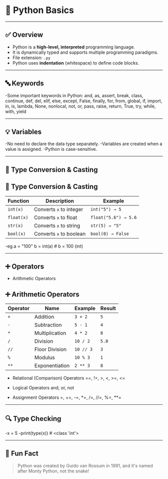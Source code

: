 # 🧠 Python Basics

---

## ✅ Overview

- Python is a **high-level, interpreted** programming language.
- It is dynamically typed and supports multiple programming paradigms.
- File extension: `.py`
- Python uses **indentation** (whitespace) to define code blocks.

---

## 🔤 Keywords

-Some important keywords in Python:
and, as, assert, break, class, continue, def, del, elif, else, except, False, finally, for, from, global, if, import, in, is,
lambda, None, nonlocal, not, or, pass, raise, return, True, try, while, with, yield

---

## 💡 Variables
-No need to declare the data type separately.
-Variables are created when a value is assigned.
-Python is case-sensitive.

---

## 🔄 Type Conversion & Casting
## 🔄 Type Conversion & Casting

| Function     | Description                      | Example             |
|--------------|----------------------------------|---------------------|
| `int(x)`     | Converts `x` to integer          | `int("5") → 5`      |
| `float(x)`   | Converts `x` to float            | `float("5.6") → 5.6`|
| `str(x)`     | Converts `x` to string           | `str(5) → "5"`      |
| `bool(x)`    | Converts `x` to boolean          | `bool(0) → False`   |

-eg.a = "100"
b = int(a)   # b = 100 (int)

---

## ➕ Operators
- Arithmetic Operators
## ➕ Arithmetic Operators

| Operator | Name            | Example       | Result |
|----------|-----------------|---------------|--------|
| `+`      | Addition         | `3 + 2`       | `5`    |
| `-`      | Subtraction      | `5 - 1`       | `4`    |
| `*`      | Multiplication   | `4 * 2`       | `8`    |
| `/`      | Division         | `10 / 2`      | `5.0`  |
| `//`     | Floor Division   | `10 // 3`     | `3`    |
| `%`      | Modulus          | `10 % 3`      | `1`    |
| `**`     | Exponentiation   | `2 ** 3`      | `8`    |


- Relational (Comparison) Operators
==, !=, >, <, >=, <=

- Logical Operators
and, or, not

- Assignment Operators
=, +=, -=, *=, /=, //=, %=, **=

---

## 🔍 Type Checking
-x = 5
-print(type(x))  # <class 'int'>

---

## 📌 Fun Fact
>Python was created by Guido van Rossum in 1991, and it's named after Monty Python, not the snake!



